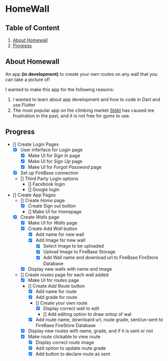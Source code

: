 # HomeWall

## Table of Content
1. [About Homewall](#about)
2. [Progress](#progress)

## About Homewall <a name="about"></a>

An app **(in development)** to create your own routes on any wall that you can take a picture of!

I wanted to make this app for the following reasons:
1. I wanted to learn about app development and how to code in Dart and use Flutter
2. The most popular app on the climbing market [Stōkt](https://www.getstokt.com/) has caused me frustration in the past, and it is not free for gyms to use.

## Progress <a name="progress"></a>

- [] Create Login Pages
    - [x] User inferface for Login page
        - [x] Make UI for *Sign In* page
        - [x] Make UI for *Sign Up* page
        - [x] Make UI for *Forgot Password* page
    - [x] Set up FireBase connection
    - [] Third Party Login options
        - [] Facebook login
        - [] Google login
- [] Create App Pages
    - [] Create *Home* page
        - [x] Create Sign out button
        - [] Make UI for Homepage
    - [x] Create *Walls* page
        - [x] Make UI for *Walls* page
        - [x] Create *Add Wall* button
            - [x] Add name for new wall
            - [x] Add Image for new wall
                - [x] Select Image to be uploaded
                - [x] Upload Image to FireBase Storage 
                - [x] Add Wall name and download url to FireBase FireStore Database
        - [x] Display new walls with name and image
    - [] Create *routes* page for each wall added
        - [x] Make UI for *routes* page
        - [] Create *Add Route* button
            - [x] Add name for route
            - [x] Add grade for route
            - [] Create your own route
                - [x] Display correct wall to edit
                - [] Add editing option to draw ontop of wal
            - [x] Add route name, downloard url, route grade, sent/un-sent to FireBase FireStore Database
        - [x] Display new routes with name, grade, and if it is sent or not
        - [x] Make route clickable to view route
            - [x] Display correct route image 
            - [x] Add option to update route grade
            - [x] Add button to declare route as sent 